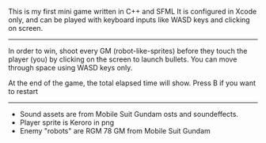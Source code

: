 This is my first mini game written in C++ and SFML
It is configured in Xcode only, and can be played with keyboard inputs like WASD keys and clicking on screen.

--------------------------------------------------------------------------------------------------------------------------------------------
In order to win, shoot every GM (robot-like-sprites) before they touch the player (you) by clicking on the screen to launch bullets.
You can move through space using WASD keys only. 

At the end of the game, the total elapsed time will show. Press B if you want to restart

--------------------------------------------------------------------------------------------------------------------------------------------
  - Sound assets are from Mobile Suit Gundam osts and soundeffects.
  - Player sprite is Keroro in png
  - Enemy "robots" are RGM 78 GM from Mobile Suit Gundam
